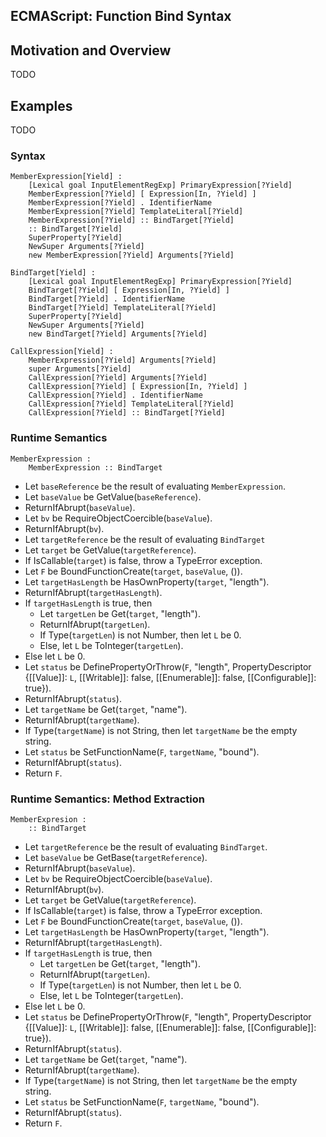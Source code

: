 ## ECMAScript: Function Bind Syntax ##

## Motivation and Overview ##

TODO

## Examples ##

TODO

### Syntax ###


    MemberExpression[Yield] :
        [Lexical goal InputElementRegExp] PrimaryExpression[?Yield]
        MemberExpression[?Yield] [ Expression[In, ?Yield] ]
        MemberExpression[?Yield] . IdentifierName
        MemberExpression[?Yield] TemplateLiteral[?Yield]
        MemberExpression[?Yield] :: BindTarget[?Yield]
        :: BindTarget[?Yield]
        SuperProperty[?Yield]
        NewSuper Arguments[?Yield]
        new MemberExpression[?Yield] Arguments[?Yield]

    BindTarget[Yield] :
        [Lexical goal InputElementRegExp] PrimaryExpression[?Yield]
        BindTarget[?Yield] [ Expression[In, ?Yield] ]
        BindTarget[?Yield] . IdentifierName
        BindTarget[?Yield] TemplateLiteral[?Yield]
        SuperProperty[?Yield]
        NewSuper Arguments[?Yield]
        new BindTarget[?Yield] Arguments[?Yield]

    CallExpression[Yield] :
        MemberExpression[?Yield] Arguments[?Yield]
        super Arguments[?Yield]
        CallExpression[?Yield] Arguments[?Yield]
        CallExpression[?Yield] [ Expression[In, ?Yield] ]
        CallExpression[?Yield] . IdentifierName
        CallExpression[?Yield] TemplateLiteral[?Yield]
        CallExpression[?Yield] :: BindTarget[?Yield]


### Runtime Semantics ###

    MemberExpression :
        MemberExpression :: BindTarget

- Let `baseReference` be the result of evaluating `MemberExpression`.
- Let `baseValue` be GetValue(`baseReference`).
- ReturnIfAbrupt(`baseValue`).
- Let `bv` be RequireObjectCoercible(`baseValue`).
- ReturnIfAbrupt(`bv`).
- Let `targetReference` be the result of evaluating `BindTarget`
- Let `target` be GetValue(`targetReference`).
- If IsCallable(`target`) is false, throw a TypeError exception.
- Let `F` be BoundFunctionCreate(`target`, `baseValue`, ()).
- Let `targetHasLength` be HasOwnProperty(`target`, "length").
- ReturnIfAbrupt(`targetHasLength`).
- If `targetHasLength` is true, then
    - Let `targetLen` be Get(`target`, "length").
    - ReturnIfAbrupt(`targetLen`).
    - If Type(`targetLen`) is not Number, then let `L` be 0.
    - Else, let `L` be ToInteger(`targetLen`).
- Else let `L` be 0.
- Let `status` be DefinePropertyOrThrow(`F`, "length", PropertyDescriptor {[[Value]]: `L`,
  [[Writable]]: false, [[Enumerable]]: false, [[Configurable]]: true}).
- ReturnIfAbrupt(`status`).
- Let `targetName` be Get(`target`, "name").
- ReturnIfAbrupt(`targetName`).
- If Type(`targetName`) is not String, then let `targetName` be the empty string.
- Let `status` be SetFunctionName(`F`, `targetName`, "bound").
- ReturnIfAbrupt(`status`).
- Return `F`.


### Runtime Semantics:  Method Extraction ###

    MemberExpresion :
        :: BindTarget

- Let `targetReference` be the result of evaluating `BindTarget`.
- Let `baseValue` be GetBase(`targetReference`).
- ReturnIfAbrupt(`baseValue`).
- Let `bv` be RequireObjectCoercible(`baseValue`).
- ReturnIfAbrupt(`bv`).
- Let `target` be GetValue(`targetReference`).
- If IsCallable(`target`) is false, throw a TypeError exception.
- Let `F` be BoundFunctionCreate(`target`, `baseValue`, ()).
- Let `targetHasLength` be HasOwnProperty(`target`, "length").
- ReturnIfAbrupt(`targetHasLength`).
- If `targetHasLength` is true, then
    - Let `targetLen` be Get(`target`, "length").
    - ReturnIfAbrupt(`targetLen`).
    - If Type(`targetLen`) is not Number, then let `L` be 0.
    - Else, let `L` be ToInteger(`targetLen`).
- Else let `L` be 0.
- Let `status` be DefinePropertyOrThrow(`F`, "length", PropertyDescriptor {[[Value]]: `L`,
  [[Writable]]: false, [[Enumerable]]: false, [[Configurable]]: true}).
- ReturnIfAbrupt(`status`).
- Let `targetName` be Get(`target`, "name").
- ReturnIfAbrupt(`targetName`).
- If Type(`targetName`) is not String, then let `targetName` be the empty string.
- Let `status` be SetFunctionName(`F`, `targetName`, "bound").
- ReturnIfAbrupt(`status`).
- Return `F`.
